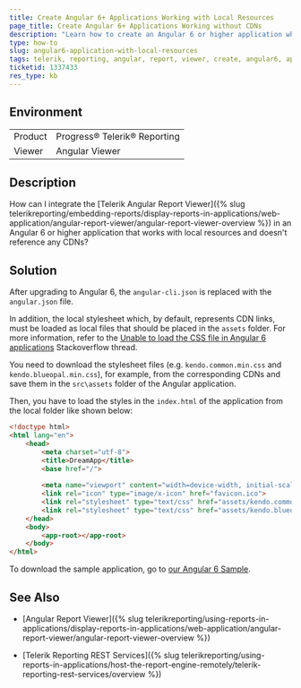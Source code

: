 ```yaml
---
title: Create Angular 6+ Applications Working with Local Resources
page_title: Create Angular 6+ Applications Working without CDNs
description: "Learn how to create an Angular 6 or higher application which is loading only local styles and scripts."
type: how-to
slug: angular6-application-with-local-resources
tags: telerik, reporting, angular, report, viewer, create, angular6, apps, work, with, local, resources, without, cdn
ticketid: 1337433
res_type: kb
---
```


## Environment

<table>
	<tr>
		<td>Product</td>
		<td>Progress® Telerik® Reporting</td>
	</tr>
	<tr>
		<td>Viewer</td>
		<td>Angular Viewer</td>
	</tr>
</table>

## Description

How can I integrate the [Telerik Angular Report Viewer]({% slug telerikreporting/embedding-reports/display-reports-in-applications/web-application/angular-report-viewer/angular-report-viewer-overview %}) in an Angular 6 or higher application that works with local resources and doesn't reference any CDNs?

## Solution

After upgrading to Angular 6, the `angular-cli.json` is replaced with the `angular.json` file. 

In addition, the local stylesheet which, by default, represents CDN links, must be loaded as local files that should be placed in the `assets` folder. For more information, refer to the [Unable to load the CSS file in Angular 6 applications](https://stackoverflow.com/questions/50666689/unable-to-load-the-css-file-in-angular-6-application) Stackoverflow thread. 

You need to download the stylesheet files (e.g. `kendo.common.min.css` and `kendo.blueopal.min.css`), for example, from the corresponding CDNs and save them in the `src\assets` folder of the Angular application.

Then, you have to load the styles in the `index.html` of the application from the local folder like shown below:

````HTML
<!doctype html>
<html lang="en">
	<head>
		<meta charset="utf-8">
		<title>DreamApp</title>
		<base href="/">
		
		<meta name="viewport" content="width=device-width, initial-scale=1">
		<link rel="icon" type="image/x-icon" href="favicon.ico">
		<link rel="stylesheet" type="text/css" href="assets/kendo.common.min.css">
		<link rel="stylesheet" type="text/css" href="assets/kendo.blueopal.min.css">
	</head>
	<body>
		<app-root></app-root>
	</body>
</html>
````

To download the sample application, go to [our Angular 6 Sample](https://www.telerik.com/docs/default-source/knowledgebasearticleattachments/reporting/sampleangular6app.zip?sfvrsn=3458f73f_2).

## See Also

* [Angular Report Viewer]({% slug telerikreporting/using-reports-in-applications/display-reports-in-applications/web-application/angular-report-viewer/angular-report-viewer-overview %})

* [Telerik Reporting REST Services]({% slug telerikreporting/using-reports-in-applications/host-the-report-engine-remotely/telerik-reporting-rest-services/overview %})
